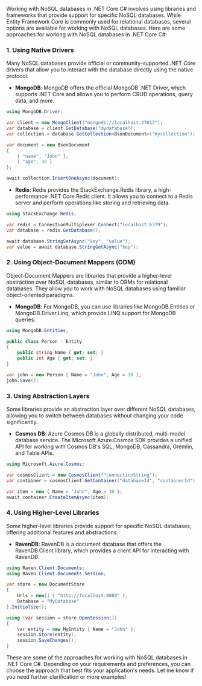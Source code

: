 Working with NoSQL databases in .NET Core C# involves using libraries and frameworks that provide support for specific NoSQL databases. While Entity Framework Core is commonly used for relational databases, several options are available for working with NoSQL databases. Here are some approaches for working with NoSQL databases in .NET Core C#:

### 1. Using Native Drivers

Many NoSQL databases provide official or community-supported .NET Core drivers that allow you to interact with the database directly using the native protocol.

- **MongoDB**: MongoDB offers the official MongoDB .NET Driver, which supports .NET Core and allows you to perform CRUD operations, query data, and more.

```csharp
using MongoDB.Driver;

var client = new MongoClient("mongodb://localhost:27017");
var database = client.GetDatabase("mydatabase");
var collection = database.GetCollection<BsonDocument>("mycollection");

var document = new BsonDocument
{
    { "name", "John" },
    { "age", 30 }
};

await collection.InsertOneAsync(document);
```

- **Redis**: Redis provides the StackExchange.Redis library, a high-performance .NET Core Redis client. It allows you to connect to a Redis server and perform operations like storing and retrieving data.

```csharp
using StackExchange.Redis;

var redis = ConnectionMultiplexer.Connect("localhost:6379");
var database = redis.GetDatabase();

await database.StringSetAsync("key", "value");
var value = await database.StringGetAsync("key");
```

### 2. Using Object-Document Mappers (ODM)

Object-Document Mappers are libraries that provide a higher-level abstraction over NoSQL databases, similar to ORMs for relational databases. They allow you to work with NoSQL databases using familiar object-oriented paradigms.

- **MongoDB**: For MongoDB, you can use libraries like MongoDB.Entities or MongoDB.Driver.Linq, which provide LINQ support for MongoDB queries.

```csharp
using MongoDB.Entities;

public class Person : Entity
{
    public string Name { get; set; }
    public int Age { get; set; }
}

var john = new Person { Name = "John", Age = 30 };
john.Save();
```

### 3. Using Abstraction Layers

Some libraries provide an abstraction layer over different NoSQL databases, allowing you to switch between databases without changing your code significantly.

- **Cosmos DB**: Azure Cosmos DB is a globally distributed, multi-model database service. The Microsoft.Azure.Cosmos SDK provides a unified API for working with Cosmos DB's SQL, MongoDB, Cassandra, Gremlin, and Table APIs.

```csharp
using Microsoft.Azure.Cosmos;

var cosmosClient = new CosmosClient("connectionString");
var container = cosmosClient.GetContainer("databaseId", "containerId");

var item = new { Name = "John", Age = 30 };
await container.CreateItemAsync(item);
```

### 4. Using Higher-Level Libraries

Some higher-level libraries provide support for specific NoSQL databases, offering additional features and abstractions.

- **RavenDB**: RavenDB is a document database that offers the RavenDB.Client library, which provides a client API for interacting with RavenDB.

```csharp
using Raven.Client.Documents;
using Raven.Client.Documents.Session;

var store = new DocumentStore
{
    Urls = new[] { "http://localhost:8080" },
    Database = "MyDatabase"
}.Initialize();

using (var session = store.OpenSession())
{
    var entity = new MyEntity { Name = "John" };
    session.Store(entity);
    session.SaveChanges();
}
```

These are some of the approaches for working with NoSQL databases in .NET Core C#. Depending on your requirements and preferences, you can choose the approach that best fits your application's needs. Let me know if you need further clarification or more examples!